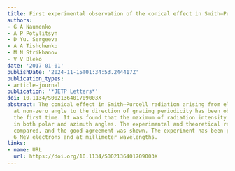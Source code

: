 ```yaml
---
title: First experimental observation of the conical effect in Smith–Purcell radiation
authors:
- G A Naumenko
- A P Potylitsyn
- D Yu. Sergeeva
- A A Tishchenko
- M N Strikhanov
- V V Bleko
date: '2017-01-01'
publishDate: '2024-11-15T01:34:53.244417Z'
publication_types:
- article-journal
publication: '*JETP Letters*'
doi: 10.1134/S002136401709003X
abstract: The conical effect in Smith–Purcell radiation arising from electrons moving
  at non-zero angle to the direction of grating periodicity has been observed for
  the first time. It was found that the maximum of radiation intensity for ψ ≠ 0 shifts
  in both polar and azimuth angles. The experimental and theoretical results were
  compared, and the good agreement was shown. The experiment has been performed for
  6 MeV electrons and at millimeter wavelengths.
links:
- name: URL
  url: https://doi.org/10.1134/S002136401709003X
---
```

